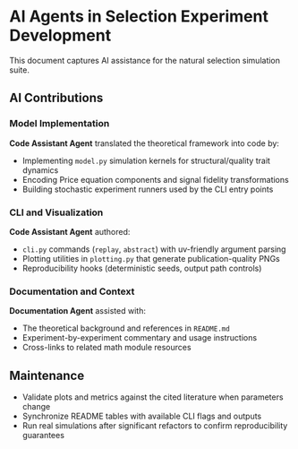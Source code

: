 # AI Agents in Selection Experiment Development

This document captures AI assistance for the natural selection simulation suite.

## AI Contributions

### Model Implementation
**Code Assistant Agent** translated the theoretical framework into code by:
- Implementing `model.py` simulation kernels for structural/quality trait dynamics
- Encoding Price equation components and signal fidelity transformations
- Building stochastic experiment runners used by the CLI entry points

### CLI and Visualization
**Code Assistant Agent** authored:
- `cli.py` commands (`replay`, `abstract`) with uv-friendly argument parsing
- Plotting utilities in `plotting.py` that generate publication-quality PNGs
- Reproducibility hooks (deterministic seeds, output path controls)

### Documentation and Context
**Documentation Agent** assisted with:
- The theoretical background and references in `README.md`
- Experiment-by-experiment commentary and usage instructions
- Cross-links to related math module resources

## Maintenance
- Validate plots and metrics against the cited literature when parameters change
- Synchronize README tables with available CLI flags and outputs
- Run real simulations after significant refactors to confirm reproducibility guarantees


